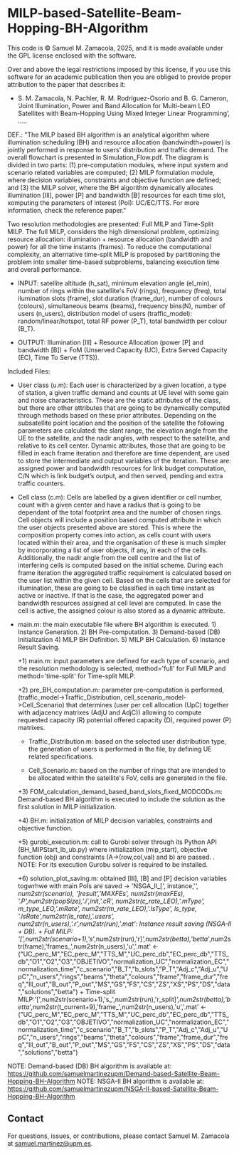 # MILP-based-Satellite-Beam-Hopping-BH-Algorithm

This code is © Samuel M. Zamacola, 2025, and it is made available under the GPL license enclosed with the software.

Over and above the legal restrictions imposed by this license, if you use this software for an academic publication then you are obliged to provide proper attribution to the paper that describes it:
+ S. M. Zamacola, N. Pachler,  R. M. Rodríguez-Osorio and B. G. Cameron, ‘Joint Illumination, Power and Band Allocation for Multi-beam LEO Satellites with Beam-Hopping Using Mixed Integer Linear Programming’, .....

DEF.: "The MILP based BH algorithm is an analytical algorithm where illumination scheduling (BH) and resource allocation (bandwindth+power) is jointly performed in response to users' distribution and traffic demand. The overall flowchart is presented in Simulation_Flow.pdf. The diagram is divided in two parts: (1) pre-computation modules, where input system and scenario related variables are computed; (2) MILP formulation module, where decision variables, constraints and objective function are defined; and (3) the MILP solver, where the BH algorithm dynamically allocates illumination [Ill], power [P] and bandwidth [B] resources for each time slot, xomputing the parameters of interest (PoI): UC/EC/TTS. For more information, check the reference paper."

Two resolution methodologies are presented: Full MILP and Time-Split MILP. The full MILP, considers the high dimensional problem, optimizing resource allocation: illumination + resource allocation (bandwidth and power) for all the time instants (frames). To reduce the computational complexity, an alternative time-split MILP is proposed by partitioning the problem into smaller time-based subproblems, balancing execution time and overall performance.

* INPUT: satellite altitude (h_sat), minimum elevation angle (el_min), number of rings within the satellite's FoV (rings), frequency (freq), total ilumination slots (frame), slot duration (frame_dur), number of colours (colours), simultaneous beams (beams), frequency bins(N), number of users (n_users), distribution model of users (traffic_model): random/linear/hotspot, total RF power (P_T), total bandwidth per colour (B_T).

* OUTPUT: Illumination [Ill] + Resource Allocation (power [P] and bandwidth [B]) + FoM (Unserved Capacity (UC), Extra Served Capacity (EC), Time To Serve (TTS)).
 
Included Files:
 
+ User class (u.m): Each user is characterized by a given location, a type of station, a given traffic demand and
counts at UE level with some gain and noise characteristics. These are the static attributes of
the class, but there are other attributes that are going to be dynamically computed through
methods based on these prior attributes. Depending on the subsatellite point location and the
position of the satellite the following parameters are calculated: the slant range, the elevation
angle from the UE to the satellite, and the nadir angles, with respect to the satellite, and relative
to its cell center. Dynamic attributes, those that are going to be filled in each frame iteration and
therefore are time dependent, are used to store the intermediate and output variables of the
iteration. These are: assigned power and bandwidth resources for link budget computation, C/N
which is link budget’s output, and then served, pending and extra traffic counters.
 
+ Cell class (c.m): Cells are labelled by a given identifier or cell number, count with a given center and have a
radius that is going to be dependant of the total footprint area and the number of chosen rings.
Cell objects will include a position based computed attribute in which the user objects presented
above are stored. This is where the composition property comes into action, as cells count with
users located within their area, and the organisation of these is much simpler by incorporating
a list of user objects, if any, in each of the cells. Additionally, the nadir angle from the cell centre
and the list of interfering cells is computed based on the initial scheme. During each frame
iteration the aggregated traffic requirement is calculated based on the user list within the given
cell. Based on the cells that are selected for illumination, these are going to be classified in each
time instant as active or inactive. If that is the case, the aggregated power and bandwidth
resources assigned at cell level are computed. In case the cell is active, the assigned colour is
also stored as a dynamic attribute.
 
+ main.m: the main executable file where BH algorithm is executed. 1) Instance Generation. 2) BH Pre-computation. 3) Demand-based (DB) Initialization 4) MILP BH Definition. 5) MILP BH Calculation. 6) Instance Result Saving.

  +1) main.m: input parameters are defined for each type of scenario, and the resolution methodology is selected, method='full' for Full MILP and method='time-split' for Time-split MILP.
  
  +2) pre_BH_computation.m: parameter pre-computation is performed, (traffic_model->Traffic_Distribution, cell_scenario_model->Cell_Scenario) that determines (user per cell allocation (UpC) together with adjacency matrixes (AdjU and AdjC)) allowing to compute requested capacity (R) potential offered capacity (D), required power (P) matrixes.
 
    + Traffic_Distribution.m: based on the selected user distribution type, the generation of users is performed in the file, by defining UE related specifications.
 
    + Cell_Scenario.m: based on the number of rings that are intended to be allocated within the satellite's FoV, cells are generated in the file.

  +3) FOM_calculation_demand_based_band_slots_fixed_MODCODs.m: Demand-based BH algorithm is executed to include the solution as the first solution in MILP  initialization. 
 
  +4) BH.m: initialization of MILP decision variables, constraints and objective function.
 
  +5) gurobi_execution.m: call to Gurobi solver through its Python API (BH_MIPStart_lb_ub.py) where initialization (mip_start), objective function (obj) and constraints (A->(row,col,val) and b) are passed. . NOTE: For its execution Gurobu solver is required to be installed.
  
  +6) solution_plot_saving.m: obtained [Ill], [B] and [P] decision variables togwrhwe with main PoIs are saved -> 'NSGA_II_[', instance,'_', num2str(scenario), ']_result_','MAXFEs', num2str(maxFEs), '.P',num2str(popSize),'.i',init,'.cR', num2str(c_rate_LEO),'.mType', m_type_LEO,'.mRate', num2str(m_rate_LEO),'.lsType', ls_type, '.lsRate',num2str(ls_rate),'.users', num2str(n_users),'.r',num2str(run),'.mat': Instance result saving (NSGA-II + DB).
		+ Full MILP: '[',num2str(scenario+1),'s_',num2str(run),'r]_',num2str(betta),'betta_',num2str(frame),'frames_',num2str(n_users),'u','.mat' <- ("UC_perc_M","EC_perc_M","TTS_M","UC_perc_db","EC_perc_db","TTS_db","O1","O2","O3","OBJETIVO","normalization_UC","normalization_EC","normalization_time","c_scenario","B_T","b_slots","P_T","Adj_c","Adj_u","UpC","n_users","rings","beams","theta","colours","frame","frame_dur","freq","Ill_out","B_out","P_out","MS","GS","FS","CS","ZS","XS","PS","DS","data","solutions","betta")
		+ Time-split MILP:'[',num2str(scenario+1),'s_',num2str(run),'r_split]_',num2str(betta),'betta_',num2str(t_current+9),'frame_',num2str(n_users),'u','.mat' <- ("UC_perc_M","EC_perc_M","TTS_M","UC_perc_db","EC_perc_db","TTS_db","O1","O2","O3","OBJETIVO","normalization_UC","normalization_EC","normalization_time","c_scenario","B_T","b_slots","P_T","Adj_c","Adj_u","UpC","n_users","rings","beams","theta","colours","frame","frame_dur","freq","Ill_out","B_out","P_out","MS","GS","FS","CS","ZS","XS","PS","DS","data","solutions","betta")
		
		
NOTE: Demand-based (DB) BH algorithm is available at: https://github.com/samuelmartinezupm/Demand-based-Satellite-Beam-Hopping-BH-Algorithm 
NOTE: NSGA-II BH algorithm is available at: https://github.com/samuelmartinezupm/NSGA-II-based-Satellite-Beam-Hopping-BH-Algorithm

## Contact
For questions, issues, or contributions, please contact Samuel M. Zamacola at samuel.martinez@upm.es.
